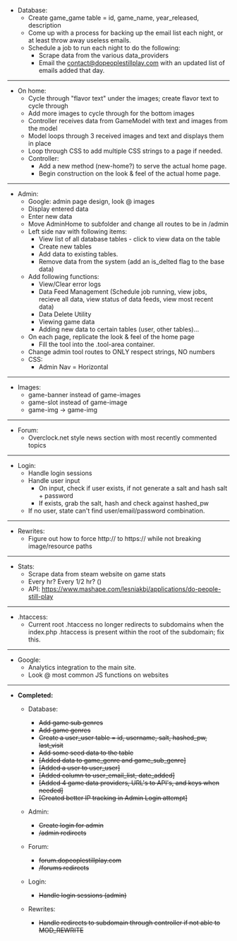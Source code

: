 
- Database:
  - Create game_game table = id, game_name, year_released, description
  - Come up with a process for backing up the email list each night, or at least throw away useless emails.
  - Schedule a job to run each night to do the following:
    - Scrape data from the various data_providers
    - Email the contact@dopeoplestillplay.com with an updated list of emails added that day.
  
****

- On home:
  - Cycle through "flavor text" under the images; create flavor text to cycle through
  - Add more images to cycle through for the bottom images
  - Controller receives data from GameModel with text and images from the model
  - Model loops through 3 received images and text and displays them in place
  - Loop through CSS to add multiple CSS strings to a page if needed.
  - Controller:
    - Add a new method (new-home?) to serve the actual home page.
    - Begin construction on the look & feel of the actual home page.

****

- Admin:
  - Google: admin page design, look @ images
  - Display entered data
  - Enter new data
  - Move AdminHome to subfolder and change all routes to be in /admin
  - Left side nav with following items:
    - View list of all database tables - click to view data on the table
    - Create new tables
    - Add data to existing tables. 
    - Remove data from the system (add an is_delted flag to the base data)
  - Add following functions:
    - View/Clear error logs
    - Data Feed Management (Schedule job running, view jobs, recieve all data, view status of data feeds, view most recent data)
    - Data Delete Utility
    - Viewing game data
    - Adding new data to certain tables (user, other tables)...
  - On each page, replicate the look & feel of the home page
    - Fill the tool into the .tool-area container.
  - Change admin tool routes to ONLY respect strings, NO numbers
  - CSS:
	- Admin Nav = Horizontal

****

- Images:
  - game-banner instead of game-images
  - game-slot instead of game-image
  - game-img -> game-img

****

- Forum:
  - Overclock.net style news section with most recently commented topics

****

- Login:
  - Handle login sessions
  - Handle user input
    - On input, check if user exists, if not generate a salt and hash salt + password
    - If exists, grab the salt, hash and check against hashed_pw
  - If no user, state can't find user/email/password combination.

****

- Rewrites:
  - Figure out how to force http:// to https:// while not breaking image/resource paths

****

- Stats:
  - Scrape data from steam website on game stats
  - Every hr? Every 1/2 hr? ()
  - API: https://www.mashape.com/lesniakbj/applications/do-people-still-play

****

- .htaccess:
  - Current root .htaccess no longer redirects to subdomains when the index.php .htaccess is present within the root of the subdomain; fix this.
  
****

- Google:
  - Analytics integration to the main site.
  - Look @ most common JS functions on websites

****

- **Completed:**
  - Database:
    - ~~Add game sub genres~~
    - ~~Add game genres~~
    - ~~Create a user_user table = id, username, salt, hashed_pw, last_visit~~
    - ~~Add some seed data to the table~~
    - ~~[Added data to game_genre and game_sub_genre]~~
    - ~~[Added a user to user_user]~~
    - ~~[Added column to user_email_list, date_added]~~
    - ~~[Added 4 game data providers, URL's to API's, and keys when needed]~~
    - ~~[Created better IP tracking in Admin Login attempt]~~
  
  - Admin: 
    - ~~Create login for admin~~
    - ~~/admin redirects~~
   
  - Forum:
    - ~~forum.dopeoplestillplay.com~~
    - ~~/forums redirects~~
   
  - Login:
    - ~~Handle login sessions (admin)~~
   
  - Rewrites:
    - ~~Handle redirects to subdomain through controller if not able to MOD_REWRITE~~
  
